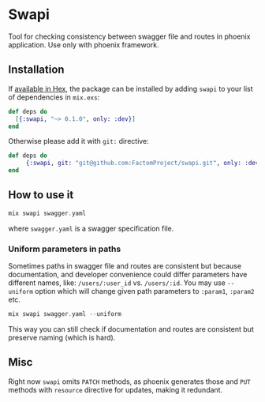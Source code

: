 # Swapi

Tool for checking consistency between swagger file and routes in phoenix
application.
Use only with phoenix framework.

## Installation

If [available in Hex](https://hex.pm/docs/publish), the package can be installed
by adding `swapi` to your list of dependencies in `mix.exs`:

```elixir
def deps do
  [{:swapi, "~> 0.1.0", only: :dev}]
end
```
Otherwise please add it with `git:` directive:

```elixir
def deps do
     {:swapi, git: "git@github.com:FactomProject/swapi.git", only: :dev},
end
```

## How to use it

```elixir
mix swapi swagger.yaml
```

where `swagger.yaml` is a swagger specification file.

### Uniform parameters in paths

Sometimes paths in swagger file and routes are consistent but because
documentation, and developer convenience could differ parameters have different
names, like: `/users/:user_id` vs. `/users/:id`. You may use `--uniform` option
which will change given path parameters to `:param1`, `:param2` etc.

```elixir
mix swapi swagger.yaml --uniform
```

This way you can still check if documentation and routes are consistent but
preserve naming (which is hard).

## Misc

Right now `swapi` omits `PATCH` methods, as phoenix generates those and `PUT`
methods with `resource` directive for updates, making it redundant.
